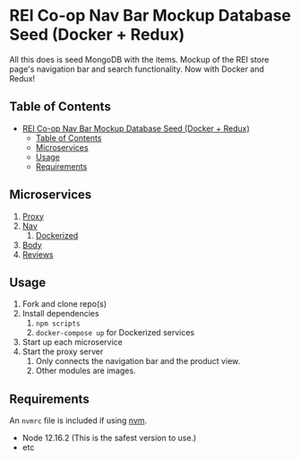 # REI Co-op Nav Bar Mockup Database Seed (Docker + Redux)

All this does is seed MongoDB with the items.
Mockup of the REI store page's navigation bar and search functionality. Now with Docker and Redux!

## Table of Contents

- [REI Co-op Nav Bar Mockup Database Seed (Docker + Redux)](#rei-co-op-nav-bar-mockup-database-seed-docker--redux)
  - [Table of Contents](#table-of-contents)
  - [Microservices](#microservices)
  - [Usage](#usage)
  - [Requirements](#requirements)

## Microservices

1. [Proxy](https://github.com/HRLA-35-FEC-CBDE/REI-Nav-Proxy)
2. [Nav](https://github.com/HRLA-35-FEC-CBDE/REI-Nav)
   1. [Dockerized](https://github.com/HRLA-35-FEC-CBDE/REI-Nav-Container)
3. [Body](https://github.com/HRLA-35-FEC-CBDE/Brandon_body)
4. [Reviews](https://github.com/HRLA-35-FEC-CBDE/chris_reviews)

## Usage

1. Fork and clone repo(s)
2. Install dependencies
   1. `npm scripts`
   2. `docker-compose up` for Dockerized services
3. Start up each microservice
4. Start the proxy server
   1. Only connects the navigation bar and the product view.
   2. Other modules are images.

## Requirements

An `nvmrc` file is included if using [nvm](https://github.com/creationix/nvm).

- Node 12.16.2 (This is the safest version to use.)
- etc
